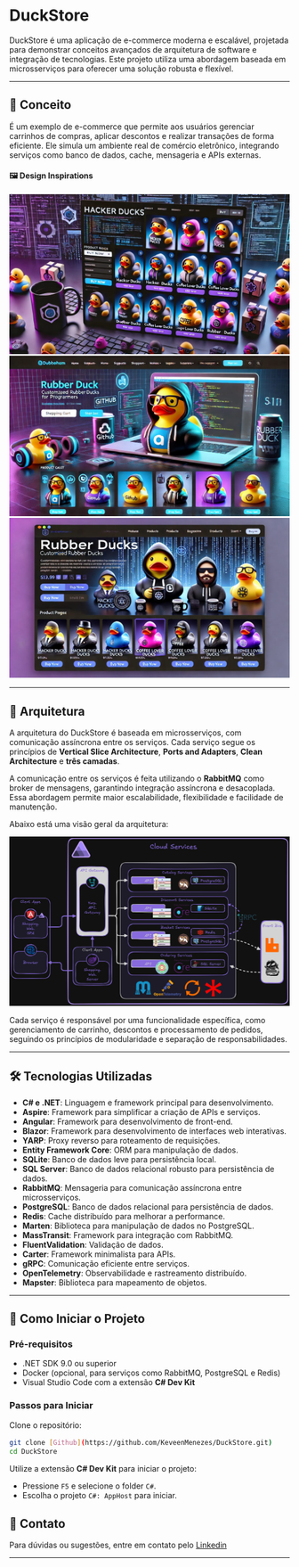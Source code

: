 # DuckStore

DuckStore é uma aplicação de e-commerce moderna e escalável, projetada para demonstrar conceitos avançados de arquitetura de software e integração de tecnologias. Este projeto utiliza uma abordagem baseada em microsserviços para oferecer uma solução robusta e flexível.

---

## 📜 Conceito

É um exemplo de e-commerce que permite aos usuários gerenciar carrinhos de compras, aplicar descontos e realizar transações de forma eficiente. Ele simula um ambiente real de comércio eletrônico, integrando serviços como banco de dados, cache, mensageria e APIs externas.

#### 🖼️ Design Inspirations

![Imagem conceito](./docs/img/layout_concepts_v1.jpeg)
![Imagem conceito](./docs/img/layout_concepts_v2.jpeg)
![Imagem conceito](./docs/img/layout_concepts_v3.jpeg)

---

## 📐 Arquitetura

A arquitetura do DuckStore é baseada em microsserviços, com comunicação assíncrona entre os serviços. Cada serviço segue os princípios de **Vertical Slice Architecture**, **Ports and Adapters**, **Clean Architecture** e **três camadas**.

A comunicação entre os serviços é feita utilizando o **RabbitMQ** como broker de mensagens, garantindo integração assíncrona e desacoplada. Essa abordagem permite maior escalabilidade, flexibilidade e facilidade de manutenção.

Abaixo está uma visão geral da arquitetura:

![Arquitetura do DuckStore](./docs/img/architecture.png)

Cada serviço é responsável por uma funcionalidade específica, como gerenciamento de carrinho, descontos e processamento de pedidos, seguindo os princípios de modularidade e separação de responsabilidades.

---

## 🛠️ Tecnologias Utilizadas

- **C# e .NET**: Linguagem e framework principal para desenvolvimento.
- **Aspire**: Framework para simplificar a criação de APIs e serviços.
- **Angular**: Framework para desenvolvimento de front-end.
- **Blazor**: Framework para desenvolvimento de interfaces web interativas.
- **YARP**: Proxy reverso para roteamento de requisições.
- **Entity Framework Core**: ORM para manipulação de dados.
- **SQLite**: Banco de dados leve para persistência local.
- **SQL Server**: Banco de dados relacional robusto para persistência de dados.
- **RabbitMQ**: Mensageria para comunicação assíncrona entre microsserviços.
- **PostgreSQL**: Banco de dados relacional para persistência de dados.
- **Redis**: Cache distribuído para melhorar a performance.
- **Marten**: Biblioteca para manipulação de dados no PostgreSQL.
- **MassTransit**: Framework para integração com RabbitMQ.
- **FluentValidation**: Validação de dados.
- **Carter**: Framework minimalista para APIs.
- **gRPC**: Comunicação eficiente entre serviços.
- **OpenTelemetry**: Observabilidade e rastreamento distribuído.
- **Mapster**: Biblioteca para mapeamento de objetos.

---

## 🚀 Como Iniciar o Projeto

### Pré-requisitos

- .NET SDK 9.0 ou superior
- Docker (opcional, para serviços como RabbitMQ, PostgreSQL e Redis)
- Visual Studio Code com a extensão **C# Dev Kit**

### Passos para Iniciar

Clone o repositório:
   ```bash
   git clone [Github](https://github.com/KeveenMenezes/DuckStore.git)
   cd DuckStore
   ```

Utilize a extensão **C# Dev Kit** para iniciar o projeto:
   - Pressione `F5` e selecione o folder `C#`.
   - Escolha o projeto `C#: AppHost` para iniciar.

## 📧 Contato

Para dúvidas ou sugestões, entre em contato pelo [Linkedin](https://www.linkedin.com/in/keveen-menezes-52592162/)

---
